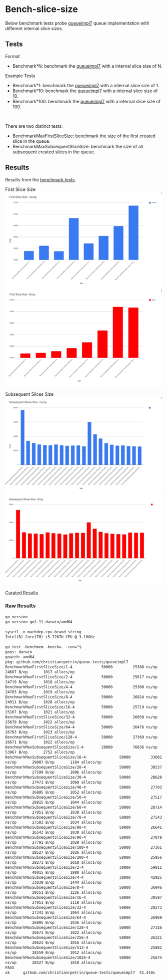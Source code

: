 # Bench-slice-size
Below benchmark tests probe [queueimpl7](queueimpl7/queueimpl7.go) queue implementation with different internal slice sizes.

## Tests
Format
- Benchmark*N: benchmark the [queueimpl7](queueimpl7/queueimpl7.go) with a internal slice size of N.

Example Tests
- Benchmark*1: benchmark the [queueimpl7](queueimpl7/queueimpl7.go) with a internal slice size of 1.
- Benchmark*10: benchmark the [queueimpl7](queueimpl7/queueimpl7.go) with a internal slice size of 10.
- Benchmark*100: benchmark the [queueimpl7](queueimpl7/queueimpl7.go) with a internal slice size of 100.
<br/>

There are two distinct tests:
- BenchmarkMaxFirstSliceSize: benchmark the size of the first created slice in the queue.
- BenchmarkMaxSubsequentSliceSize: benchmark the size of all subsequent created slices in the queue.

## Results
Results from the [benchmark tests](queueimpl7/benchmark_test.go).

First Slice Size
<br/>
![First Slice Size Performance Results](images/first-slice-size-perf.jpg?raw=true "Benchmark tests")
![First Slice Size Memory Results](images/first-slice-size-mem.jpg?raw=true "Benchmark tests")

Subsequent Slices Size
![Subsequent Slices Size Performance Results](images/slice-size-perf.jpg?raw=true "Benchmark tests")
![Subsequent Slices Size Memory Results](images/slice-size-mem.jpg?raw=true "Benchmark tests")
<br/>


[Curated Results](https://docs.google.com/spreadsheets/d/e/2PACX-1vRnCm7v51Eo5nq66NsGi8aQI6gL14XYJWqaeRJ78ZIWq1pRCtEZfsLD2FcI-gIpUhhTPnkzqDte_SDB/pubhtml?gid=403129988&single=true)
<br/>


### Raw Results

```
go version
go version go1.11 darwin/amd64

sysctl -n machdep.cpu.brand_string
Intel(R) Core(TM) i5-7267U CPU @ 3.10GHz

go test -benchmem -bench=. -run=^$
goos: darwin
goarch: amd64
pkg: github.com/christianrpetrin/queue-tests/queueimpl7
BenchmarkMaxFirstSliceSize/1-4      	   50000	     25388 ns/op	   24687 B/op	    1017 allocs/op
BenchmarkMaxFirstSliceSize/2-4      	   50000	     25617 ns/op	   24719 B/op	    1018 allocs/op
BenchmarkMaxFirstSliceSize/4-4      	   50000	     25380 ns/op	   24783 B/op	    1019 allocs/op
BenchmarkMaxFirstSliceSize/8-4      	   50000	     26824 ns/op	   24911 B/op	    1020 allocs/op
BenchmarkMaxFirstSliceSize/16-4     	   50000	     25719 ns/op	   25167 B/op	    1021 allocs/op
BenchmarkMaxFirstSliceSize/32-4     	   50000	     26050 ns/op	   25679 B/op	    1022 allocs/op
BenchmarkMaxFirstSliceSize/64-4     	   50000	     26476 ns/op	   26703 B/op	    1023 allocs/op
BenchmarkMaxFirstSliceSize/128-4    	   50000	     27369 ns/op	   26671 B/op	    1022 allocs/op
BenchmarkMaxSubsequentSliceSize/1-4 	   20000	     76836 ns/op	   53967 B/op	    2752 allocs/op
BenchmarkMaxSubsequentSliceSize/10-4         	   50000	     33602 ns/op	   29007 B/op	    1184 allocs/op
BenchmarkMaxSubsequentSliceSize/20-4         	   50000	     30537 ns/op	   27599 B/op	    1096 allocs/op
BenchmarkMaxSubsequentSliceSize/30-4         	   50000	     28628 ns/op	   27471 B/op	    1068 allocs/op
BenchmarkMaxSubsequentSliceSize/40-4         	   50000	     27703 ns/op	   26895 B/op	    1052 allocs/op
BenchmarkMaxSubsequentSliceSize/50-4         	   50000	     27517 ns/op	   28815 B/op	    1044 allocs/op
BenchmarkMaxSubsequentSliceSize/60-4         	   50000	     28714 ns/op	   27951 B/op	    1038 allocs/op
BenchmarkMaxSubsequentSliceSize/70-4         	   50000	     27543 ns/op	   27503 B/op	    1034 allocs/op
BenchmarkMaxSubsequentSliceSize/80-4         	   50000	     26641 ns/op	   26543 B/op	    1030 allocs/op
BenchmarkMaxSubsequentSliceSize/90-4         	   50000	     27078 ns/op	   27791 B/op	    1028 allocs/op
BenchmarkMaxSubsequentSliceSize/100-4        	   50000	     27361 ns/op	   28527 B/op	    1026 allocs/op
BenchmarkMaxSubsequentSliceSize/200-4        	   50000	     25956 ns/op	   28271 B/op	    1018 allocs/op
BenchmarkMaxSubsequentSliceSize/2-4          	   30000	     59811 ns/op	   40015 B/op	    1880 allocs/op
BenchmarkMaxSubsequentSliceSize/4-4          	   30000	     42925 ns/op	   33039 B/op	    1444 allocs/op
BenchmarkMaxSubsequentSliceSize/8-4          	   50000	     36946 ns/op	   29551 B/op	    1226 allocs/op
BenchmarkMaxSubsequentSliceSize/16-4         	   50000	     30597 ns/op	   27951 B/op	    1118 allocs/op
BenchmarkMaxSubsequentSliceSize/32-4         	   50000	     28273 ns/op	   27343 B/op	    1064 allocs/op
BenchmarkMaxSubsequentSliceSize/64-4         	   50000	     26969 ns/op	   26895 B/op	    1036 allocs/op
BenchmarkMaxSubsequentSliceSize/128-4        	   50000	     27316 ns/op	   26671 B/op	    1022 allocs/op
BenchmarkMaxSubsequentSliceSize/256-4        	   50000	     26221 ns/op	   28623 B/op	    1016 allocs/op
BenchmarkMaxSubsequentSliceSize/512-4        	   50000	     25882 ns/op	   28559 B/op	    1012 allocs/op
BenchmarkMaxSubsequentSliceSize/1024-4       	   50000	     25674 ns/op	   28527 B/op	    1010 allocs/op
PASS
ok  	github.com/christianrpetrin/queue-tests/queueimpl7	51.410s
```
